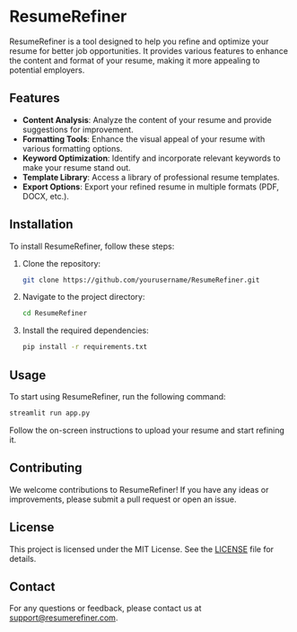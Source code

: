 # ResumeRefiner

ResumeRefiner is a tool designed to help you refine and optimize your resume for better job opportunities. It provides various features to enhance the content and format of your resume, making it more appealing to potential employers.

## Features

- **Content Analysis**: Analyze the content of your resume and provide suggestions for improvement.
- **Formatting Tools**: Enhance the visual appeal of your resume with various formatting options.
- **Keyword Optimization**: Identify and incorporate relevant keywords to make your resume stand out.
- **Template Library**: Access a library of professional resume templates.
- **Export Options**: Export your refined resume in multiple formats (PDF, DOCX, etc.).

## Installation

To install ResumeRefiner, follow these steps:

1. Clone the repository:
    ```bash
    git clone https://github.com/yourusername/ResumeRefiner.git
    ```
2. Navigate to the project directory:
    ```bash
    cd ResumeRefiner
    ```
3. Install the required dependencies:
    ```bash
    pip install -r requirements.txt
    ```

## Usage

To start using ResumeRefiner, run the following command:
```bash
streamlit run app.py
```

Follow the on-screen instructions to upload your resume and start refining it.

## Contributing

We welcome contributions to ResumeRefiner! If you have any ideas or improvements, please submit a pull request or open an issue.

## License

This project is licensed under the MIT License. See the [LICENSE](LICENSE) file for details.

## Contact

For any questions or feedback, please contact us at support@resumerefiner.com.
